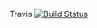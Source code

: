 Travis 
[![Build Status](https://app.travis-ci.com/Kirryao/brigada.svg?branch=main)](https://app.travis-ci.com/Kirryao/brigada)
